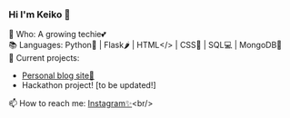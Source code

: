 ### Hi I'm Keiko 👋

🌱 Who: A growing techie💕<br/>
📚 Languages: Python🐍 | Flask🌶️ | HTML</> | CSS🎨 | SQL💻 | MongoDB🍃<br/>
🧠 Current projects:<br/> 
- [Personal blog site📝](https://shusansmuse.wordpress.com/)<br/>
- Hackathon project! [to be updated!]

📫 How to reach me: [Instagram✨](https://www.instagram.com/kokostudyyy._)<br/>
